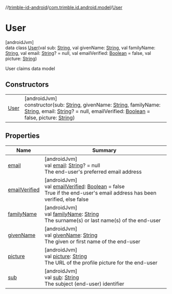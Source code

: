 //[trimble-id-android](../../../index.md)/[com.trimble.id.android.model](../index.md)/[User](index.md)

# User

[androidJvm]\
data class [User](index.md)(val sub: [String](https://kotlinlang.org/api/latest/jvm/stdlib/kotlin/-string/index.html), val givenName: [String](https://kotlinlang.org/api/latest/jvm/stdlib/kotlin/-string/index.html), val familyName: [String](https://kotlinlang.org/api/latest/jvm/stdlib/kotlin/-string/index.html), val email: [String](https://kotlinlang.org/api/latest/jvm/stdlib/kotlin/-string/index.html)? = null, val emailVerified: [Boolean](https://kotlinlang.org/api/latest/jvm/stdlib/kotlin/-boolean/index.html) = false, val picture: [String](https://kotlinlang.org/api/latest/jvm/stdlib/kotlin/-string/index.html))

User claims data model

## Constructors

| | |
|---|---|
| [User](-user.md) | [androidJvm]<br>constructor(sub: [String](https://kotlinlang.org/api/latest/jvm/stdlib/kotlin/-string/index.html), givenName: [String](https://kotlinlang.org/api/latest/jvm/stdlib/kotlin/-string/index.html), familyName: [String](https://kotlinlang.org/api/latest/jvm/stdlib/kotlin/-string/index.html), email: [String](https://kotlinlang.org/api/latest/jvm/stdlib/kotlin/-string/index.html)? = null, emailVerified: [Boolean](https://kotlinlang.org/api/latest/jvm/stdlib/kotlin/-boolean/index.html) = false, picture: [String](https://kotlinlang.org/api/latest/jvm/stdlib/kotlin/-string/index.html)) |

## Properties

| Name | Summary |
|---|---|
| [email](email.md) | [androidJvm]<br>val [email](email.md): [String](https://kotlinlang.org/api/latest/jvm/stdlib/kotlin/-string/index.html)? = null<br>The end-user's preferred email address |
| [emailVerified](email-verified.md) | [androidJvm]<br>val [emailVerified](email-verified.md): [Boolean](https://kotlinlang.org/api/latest/jvm/stdlib/kotlin/-boolean/index.html) = false<br>True if the end-user's email address has been verified, else false |
| [familyName](family-name.md) | [androidJvm]<br>val [familyName](family-name.md): [String](https://kotlinlang.org/api/latest/jvm/stdlib/kotlin/-string/index.html)<br>The surname(s) or last name(s) of the end-user |
| [givenName](given-name.md) | [androidJvm]<br>val [givenName](given-name.md): [String](https://kotlinlang.org/api/latest/jvm/stdlib/kotlin/-string/index.html)<br>The given or first name of the end-user |
| [picture](picture.md) | [androidJvm]<br>val [picture](picture.md): [String](https://kotlinlang.org/api/latest/jvm/stdlib/kotlin/-string/index.html)<br>The URL of the profile picture for the end-user |
| [sub](sub.md) | [androidJvm]<br>val [sub](sub.md): [String](https://kotlinlang.org/api/latest/jvm/stdlib/kotlin/-string/index.html)<br>The subject (end-user) identifier |
